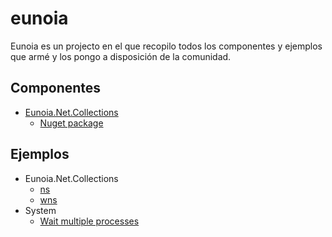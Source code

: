 # eunoia
Eunoia es un projecto en el que recopilo todos los componentes y ejemplos que armé y los pongo a disposición de la comunidad. 

## Componentes
* [Eunoia.Net.Collections](https://github.com/EunoiaAr/eunoia/tree/master/Eunoia.Net.Collections)
  * [Nuget package](https://www.nuget.org/packages/Eunoia.Net.Collections/)

## Ejemplos
* Eunoia.Net.Collections
  * [ns](https://github.com/EunoiaAr/eunoia/tree/master/Samples/Net.Collections/ns)
  * [wns](https://github.com/EunoiaAr/eunoia/tree/master/Samples/Net.Collections/wns)
* System
  * [Wait multiple processes](https://github.com/EunoiaAr/eunoia/tree/master/Samples/System/Process/SpawnAndWait)
